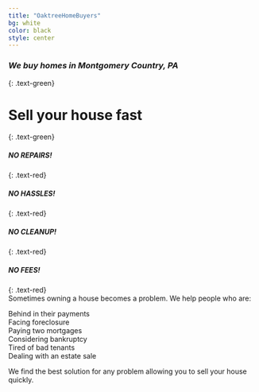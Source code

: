 ```yaml
---
title: "OaktreeHomeBuyers"
bg: white
color: black
style: center
---
```


### *We buy homes in Montgomery Country, PA*
{: .text-green}

<span class="fa-stack subtlecircle" style="font-size:100px; background:rgba(255,166,0,0.1)">
  <i class="fa fa-circle fa-stack-2x text-white"></i>
  <i class="fa fa-home fa-stack-1x text-green"></i>
</span>

# Sell your house fast
{: .text-green}

##### NO REPAIRS!
{: .text-red}

##### NO HASSLES!
{: .text-red}

##### NO CLEANUP!
{: .text-red}

##### NO FEES!
{: .text-red}
<br>
Sometimes owning a house becomes a problem. We help people who are:

Behind in their payments  
Facing foreclosure  
Paying two mortgages  
Considering bankruptcy  
Tired of bad tenants  
Dealing with an estate sale  

We find the best solution for any problem allowing you to sell your house quickly.